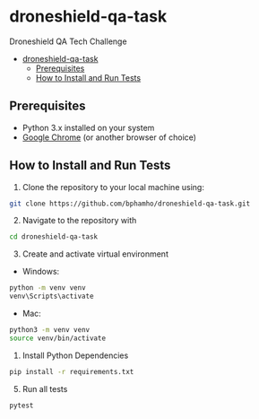 # droneshield-qa-task
Droneshield QA Tech Challenge 

- [droneshield-qa-task](#droneshield-qa-task)
  - [Prerequisites](#prerequisites)
  - [How to Install and Run Tests](#how-to-install-and-run-tests)


## Prerequisites
- Python 3.x installed on your system
- [Google Chrome](https://www.google.com/chrome/) (or another browser of choice)

## How to Install and Run Tests
1. Clone the repository to your local machine using:

```bash
git clone https://github.com/bphamho/droneshield-qa-task.git
```

2. Navigate to the repository with

```bash
cd droneshield-qa-task
```

3. Create and activate virtual environment

- Windows:
```bash
python -m venv venv
venv\Scripts\activate
```
- Mac:
```bash
python3 -m venv venv
source venv/bin/activate
```

1. Install Python Dependencies

```bash
pip install -r requirements.txt
```

5. Run all tests

```bash
pytest
```